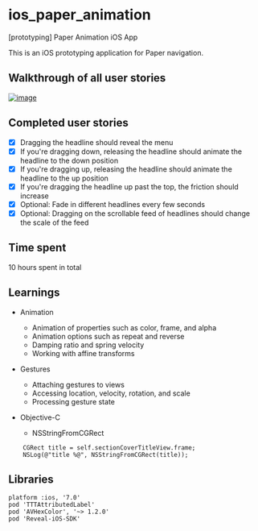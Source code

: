 ios_paper_animation
===================

[prototyping] Paper Animation iOS App

This is an iOS prototyping application for Paper navigation.

## Walkthrough of all user stories
[![image](https://raw.githubusercontent.com/wiki/stanleyhlng/ios_paper_animation/assets/ios_paper_animation.gif)](https://raw.githubusercontent.com/wiki/stanleyhlng/ios_paper_animation/assets/ios_paper_animation.gif)

## Completed user stories
 * [x] Dragging the headline should reveal the menu
 * [x] If you're dragging down, releasing the headline should animate the headline to the down position
 * [x] If you're dragging up, releasing the headline should animate the headline to the up position
 * [x] If you're dragging the headline up past the top, the friction should increase
 * [x] Optional: Fade in different headlines every few seconds
 * [x] Optional: Dragging on the scrollable feed of headlines should change the scale of the feed

## Time spent
10 hours spent in total

## Learnings
 * Animation
   * Animation of properties such as color, frame, and alpha
   * Animation options such as repeat and reverse
   * Damping ratio and spring velocity
   * Working with affine transforms
 * Gestures
   * Attaching gestures to views
   * Accessing location, velocity, rotation, and scale
   * Processing gesture state

 * Objective-C
   * NSStringFromCGRect
```
    CGRect title = self.sectionCoverTitleView.frame;
    NSLog(@"title %@", NSStringFromCGRect(title));
```
    
## Libraries
```
platform :ios, '7.0'
pod 'TTTAttributedLabel'
pod 'AVHexColor', '~> 1.2.0'
pod 'Reveal-iOS-SDK'
```
